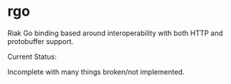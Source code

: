 rgo
===

Riak Go binding based around interoperability with both HTTP and protobuffer support.


Current Status:

Incomplete with many things broken/not implemented.
